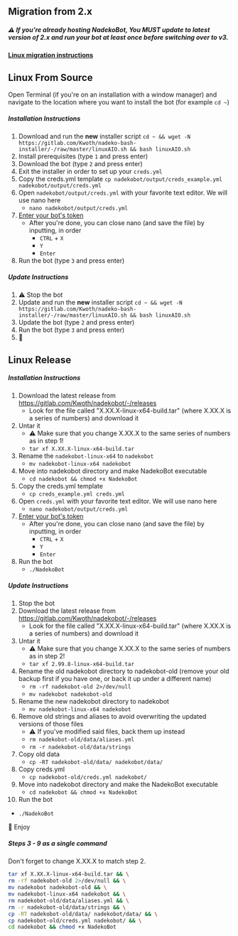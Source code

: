 ## Migration from 2.x 

##### ⚠ If you're already hosting NadekoBot, _You **MUST** update to latest version of 2.x and **run your bot at least once**_ before switching over to v3.

#### [Linux migration instructions](https://nadekobot.readthedocs.io/en/v3/guides/migration-guide/#linux)

## Linux From Source 

Open Terminal (if you're on an installation with a window manager) and navigate to the location where you want to install the bot (for example `cd ~`) 

##### Installation Instructions

1. Download and run the **new** installer script `cd ~ && wget -N https://gitlab.com/Kwoth/nadeko-bash-installer/-/raw/master/linuxAIO.sh && bash linuxAIO.sh`
2. Install prerequisites (type `1` and press enter)
3. Download the bot (type `2` and press enter)
4. Exit the installer in order to set up your `creds.yml` 
5. Copy the creds.yml template `cp nadekobot/output/creds_example.yml nadekobot/output/creds.yml` 
6. Open `nadekobot/output/creds.yml` with your favorite text editor. We will use nano here
   - `nano nadekobot/output/creds.yml`
7. [Enter your bot's token](https://nadekobot.readthedocs.io/en/v3/creds-guide/)
   - After you're done, you can close nano (and save the file) by inputting, in order 
      - `CTRL` + `X`
      - `Y`
      - `Enter`
8. Run the bot (type `3` and press enter)

##### Update Instructions

1. ⚠ Stop the bot
2. Update and run the **new** installer script `cd ~ && wget -N https://gitlab.com/Kwoth/nadeko-bash-installer/-/raw/master/linuxAIO.sh && bash linuxAIO.sh`
3. Update the bot (type `2` and press enter)
4. Run the bot (type `3` and press enter)
5. 🎉 

## Linux Release

##### Installation Instructions

1. Download the latest release from <https://gitlab.com/Kwoth/nadekobot/-/releases>
   - Look for the file called "X.XX.X-linux-x64-build.tar" (where X.XX.X is a series of numbers) and download it
2. Untar it 
   - ⚠ Make sure that you change X.XX.X to the same series of numbers as in step 1!
   - `tar xf X.XX.X-linux-x64-build.tar`
3. Rename the `nadekobot-linux-x64` to `nadekobot` 
   - `mv nadekobot-linux-x64 nadekobot`
4. Move into nadekobot directory and make NadekoBot executable
   - `cd nadekobot && chmod +x NadekoBot`
5. Copy the creds.yml template 
   - `cp creds_example.yml creds.yml` 
6. Open `creds.yml` with your favorite text editor. We will use nano here
   - `nano nadekobot/output/creds.yml`
8. [Enter your bot's token](#creds-guide)
   - After you're done, you can close nano (and save the file) by inputting, in order 
      - `CTRL` + `X`
      - `Y`
      - `Enter`
9. Run the bot
   - `./NadekoBot`

##### Update Instructions

1. Stop the bot
2. Download the latest release from <https://gitlab.com/Kwoth/nadekobot/-/releases>
   - Look for the file called "X.XX.X-linux-x64-build.tar" (where X.XX.X is a series of numbers) and download it
3. Untar it 
   - ⚠ Make sure that you change X.XX.X to the same series of numbers as in step 2!
   - `tar xf 2.99.8-linux-x64-build.tar`
4. Rename the old nadekobot directory to nadekobot-old (remove your old backup first if you have one, or back it up under a different name)
   - `rm -rf nadekobot-old 2>/dev/null`
   - `mv nadekobot nadekobot-old`
5. Rename the new nadekobot directory to nadekobot
   - `mv nadekobot-linux-x64 nadekobot`
6. Remove old strings and aliases to avoid overwriting the updated versions of those files  
   - ⚠ If you've modified said files, back them up instead
   - `rm nadekobot-old/data/aliases.yml`
   - `rm -r nadekobot-old/data/strings`
7. Copy old data
   - `cp -RT nadekobot-old/data/ nadekobot/data/`
8. Copy creds.yml
   - `cp nadekobot-old/creds.yml nadekobot/`
9. Move into nadekobot directory and make the NadekoBot executable
   - `cd nadekobot && chmod +x NadekoBot`
10. Run the bot 
   - `./NadekoBot`

🎉 Enjoy

##### Steps 3 - 9 as a single command  

Don't forget to change X.XX.X to match step 2.
```sh
tar xf X.XX.X-linux-x64-build.tar && \
rm -rf nadekobot-old 2>/dev/null && \
mv nadekobot nadekobot-old && \
mv nadekobot-linux-x64 nadekobot && \
rm nadekobot-old/data/aliases.yml && \
rm -r nadekobot-old/data/strings && \
cp -RT nadekobot-old/data/ nadekobot/data/ && \
cp nadekobot-old/creds.yml nadekobot/ && \
cd nadekobot && chmod +x NadekoBot
```
